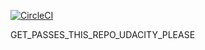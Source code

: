 [![CircleCI](https://circleci.com/gh/cumong500/UdaProj4.svg?style=svg)](https://app.circleci.com/pipelines/github/cumong500/UdaProj4)

GET_PASSES_THIS_REPO_UDACITY_PLEASE

